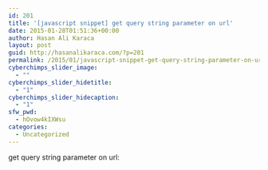 ```yaml
---
id: 201
title: '[javascript snippet] get query string parameter on url'
date: 2015-01-28T01:51:36+00:00
author: Hasan Ali Karaca
layout: post
guid: http://hasanalikaraca.com/?p=201
permalink: /2015/01/javascript-snippet-get-query-string-parameter-on-url/
cyberchimps_slider_image:
  - ""
cyberchimps_slider_hidetitle:
  - "1"
cyberchimps_slider_hidecaption:
  - "1"
sfw_pwd:
  - hOvow4kIXWsu
categories:
  - Uncategorized
--- 
```


get query string parameter on url:

<script src="https://gist.github.com/HasanAliKaraca/0708c98e1a57367b7a78.js"></script>
